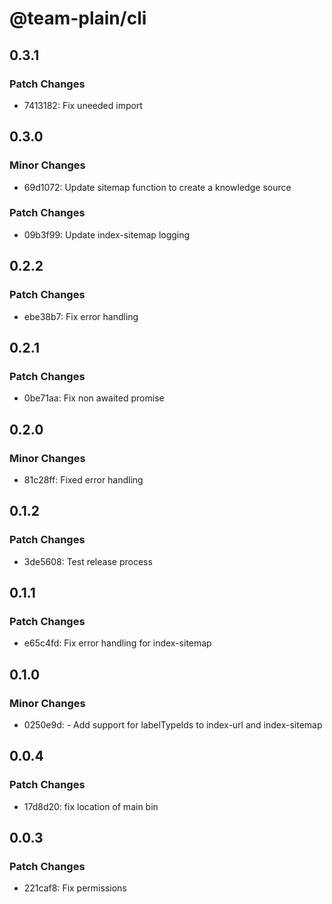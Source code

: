 # @team-plain/cli

## 0.3.1

### Patch Changes

- 7413182: Fix uneeded import

## 0.3.0

### Minor Changes

- 69d1072: Update sitemap function to create a knowledge source

### Patch Changes

- 09b3f99: Update index-sitemap logging

## 0.2.2

### Patch Changes

- ebe38b7: Fix error handling

## 0.2.1

### Patch Changes

- 0be71aa: Fix non awaited promise

## 0.2.0

### Minor Changes

- 81c28ff: Fixed error handling

## 0.1.2

### Patch Changes

- 3de5608: Test release process

## 0.1.1

### Patch Changes

- e65c4fd: Fix error handling for index-sitemap

## 0.1.0

### Minor Changes

- 0250e9d: - Add support for labelTypeIds to index-url and index-sitemap

## 0.0.4

### Patch Changes

- 17d8d20: fix location of main bin

## 0.0.3

### Patch Changes

- 221caf8: Fix permissions
